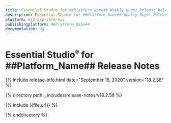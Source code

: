 ```yaml
---
title: Essential Studio for ##Platform_Name## Weekly Nuget Release Release Notes  
description: Essential Studio for ##Platform_Name## Weekly Nuget Release Release Notes  
platform: ej2-asp-core-mvc
publishingplatform: ##Platform_Name##
documentation: ug
---
```


# Essential Studio<sup style="font-size:70%">&reg;</sup> for  ##Platform_Name##  Release Notes  

{% include release-info.html date="September 15, 2020"   version="18.2.58"  %} 

{% directory path: _includes/release-notes/v18.2.58 %}

{% include {{file.url}} %}

{% enddirectory %}
